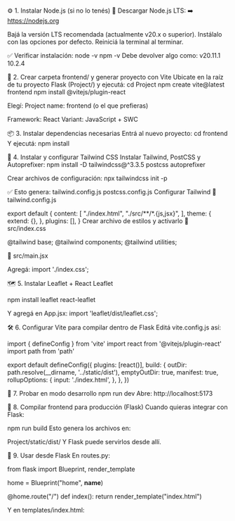 ⚙️ 1. Instalar Node.js (si no lo tenés)
🔗 Descargar Node.js LTS:
➡️ https://nodejs.org

Bajá la versión LTS recomendada (actualmente v20.x o superior).
Instálalo con las opciones por defecto.
Reiniciá la terminal al terminar.

✅ Verificar instalación:
node -v
npm -v
Debe devolver algo como:
v20.11.1
10.2.4

🧱 2. Crear carpeta frontend/ y generar proyecto con Vite
Ubicate en la raíz de tu proyecto Flask (Project/) y ejecutá:
cd Project
npm create vite@latest frontend
npm install @vitejs/plugin-react

Elegí:
Project name: frontend (o el que prefieras)

Framework: React
Variant: JavaScript + SWC

📦 3. Instalar dependencias necesarias
Entrá al nuevo proyecto:
cd frontend
Y ejecutá:
npm install

🧵 4. Instalar y configurar Tailwind CSS
Instalar Tailwind, PostCSS y Autoprefixer:
npm install -D tailwindcss@^3.3.5 postcss autoprefixer

Crear archivos de configuración:
npx tailwindcss init -p

✅ Esto genera:
tailwind.config.js
postcss.config.js
Configurar Tailwind
🧾 tailwind.config.js

export default {
  content: [
    "./index.html",
    "./src/**/*.{js,jsx}",
  ],
  theme: {
    extend: {},
  },
  plugins: [],
}
Crear archivo de estilos y activarlo
🧾 src/index.css

@tailwind base;
@tailwind components;
@tailwind utilities;

🧾 src/main.jsx

Agregá:
import './index.css';

🗺 5. Instalar Leaflet + React Leaflet

npm install leaflet react-leaflet

Y agregá en App.jsx:
import 'leaflet/dist/leaflet.css';

🛠 6. Configurar Vite para compilar dentro de Flask
Editá vite.config.js así:

import { defineConfig } from 'vite'
import react from '@vitejs/plugin-react'
import path from 'path'

export default defineConfig({
  plugins: [react()],
  build: {
    outDir: path.resolve(__dirname, '../static/dist'),
    emptyOutDir: true,
    manifest: true,
    rollupOptions: {
      input: './index.html',
    },
  },
})

🧪 7. Probar en modo desarrollo
npm run dev
Abre: http://localhost:5173

🧱 8. Compilar frontend para producción (Flask)
Cuando quieras integrar con Flask:

npm run build
Esto genera los archivos en:

Project/static/dist/
Y Flask puede servirlos desde allí.

🧩 9. Usar desde Flask
En routes.py:

from flask import Blueprint, render_template

home = Blueprint("home", __name__)

@home.route("/")
def index():
    return render_template("index.html")

Y en templates/index.html:
<!DOCTYPE html>
<html lang="en">
<head>
  <meta charset="UTF-8" />
  <title>Ganadería 4.0</title>
  <meta name="viewport" content="width=device-width, initial-scale=1" />
  <script type="module" crossorigin src="{{ url_for('static', filename='dist/assets/index.js') }}"></script>
</head>
<body>
  <div id="root"></div>
</body>
</html>
